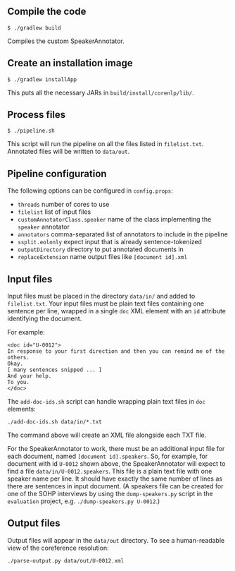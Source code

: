 ## Compile the code

```
$ ./gradlew build
```

Compiles the custom SpeakerAnnotator.

## Create an installation image

```
$ ./gradlew installApp
```

This puts all the necessary JARs in `build/install/corenlp/lib/`.

## Process files

```
$ ./pipeline.sh
```

This script will run the pipeline on all the files listed in
`filelist.txt`.  Annotated files will be written to `data/out`.

## Pipeline configuration

The following options can be configured in `config.props`:

* `threads` number of cores to use
* `filelist` list of input files
* `customAnnotatorClass.speaker` name of the class implementing the `speaker` annotator
* `annotators` comma-separated list of annotators to include in the pipeline
* `ssplit.eolonly` expect input that is already sentence-tokenized
* `outputDirectory` directory to put annotated documents in
* `replaceExtension` name output files like `[document id].xml`

## Input files

Input files must be placed in the directory `data/in/` and added to
`filelist.txt`.  Your input files must be plain text files containing
one sentence per line, wrapped in a single `doc` XML element with an
`id` attribute identifying the document.

For example:

```
<doc id="U-0012">
In response to your first direction and then you can remind me of the others.
Okay.
[ many sentences snipped ... ]
And your help.
To you.
</doc>

```

The `add-doc-ids.sh` script can handle wrapping plain text files in `doc` elements:

```
./add-doc-ids.sh data/in/*.txt
```

The command above will create an XML file alongside each TXT file.

For the SpeakerAnnotator to work, there must be an additional input
file for each document, named `[document id].speakers`. So, for
example, for document with id `U-0012` shown above, the
SpeakerAnnotator will expect to find a file
`data/in/U-0012.speakers`. This file is a plain text file with one
speaker name per line. It should have exactly the same number of lines
as there are sentences in input document. (A speakers file can be
created for one of the SOHP interviews by using the `dump-speakers.py`
script in the `evaluation` project, e.g. `./dump-speakers.py U-0012`.)

## Output files

Output files will appear in the `data/out` directory. To see a
human-readable view of the coreference resolution:

```
./parse-output.py data/out/U-0012.xml
```
